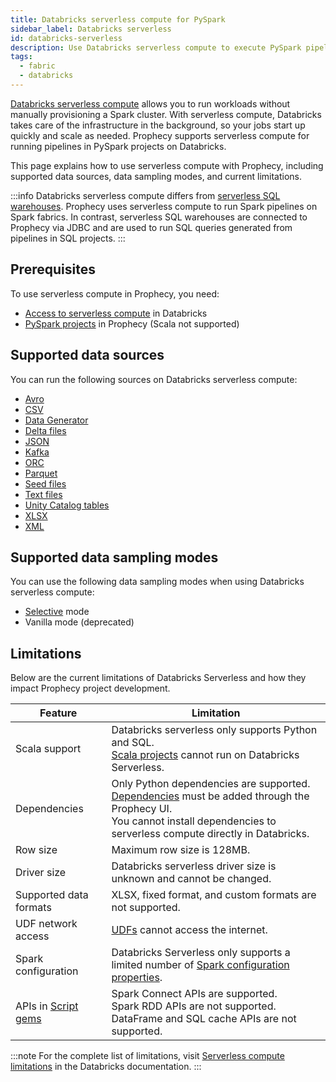 ```yaml
---
title: Databricks serverless compute for PySpark
sidebar_label: Databricks serverless
id: databricks-serverless
description: Use Databricks serverless compute to execute PySpark pipelines
tags:
  - fabric
  - databricks
---
```


[Databricks serverless compute](https://docs.databricks.com/aws/en/compute/serverless/) allows you to run workloads without manually provisioning a Spark cluster. With serverless compute, Databricks takes care of the infrastructure in the background, so your jobs start up quickly and scale as needed. Prophecy supports serverless compute for running pipelines in PySpark projects on Databricks.

This page explains how to use serverless compute with Prophecy, including supported data sources, data sampling modes, and current limitations.

:::info
Databricks serverless compute differs from [serverless SQL warehouses](https://docs.databricks.com/aws/en/compute/sql-warehouse/#what-is-serverless-sql). Prophecy uses serverless compute to run Spark pipelines on Spark fabrics. In contrast, serverless SQL warehouses are connected to Prophecy via JDBC and are used to run SQL queries generated from pipelines in SQL projects.
:::

## Prerequisites

To use serverless compute in Prophecy, you need:

- [Access to serverless compute](https://docs.databricks.com/aws/en/compute/serverless/#enable-serverless-compute) in Databricks
- [PySpark projects](/projects#project-types) in Prophecy (Scala not supported)

## Supported data sources

You can run the following sources on Databricks serverless compute:

- [Avro](/engineers/avro)
- [CSV](/engineers/csv)
- [Data Generator](/engineers/data-generator)
- [Delta files](/engineers/delta)
- [JSON](/engineers/json)
- [Kafka](/engineers/kafka)
- [ORC](/engineers/orc)
- [Parquet](/engineers/parquet)
- [Seed files](/engineers/seed)
- [Text files](/engineers/text)
- [Unity Catalog tables](https://docs.databricks.com/aws/en/tables/)
- [XLSX](/engineers/xlsx/)
- [XML](/engineers/xml)

## Supported data sampling modes

You can use the following data sampling modes when using Databricks serverless compute:

- [Selective](/engineers/data-sampling#selective-sampling) mode
- Vanilla mode (deprecated)

## Limitations

Below are the current limitations of Databricks Serverless and how they impact Prophecy project development.

| **Feature**                              | **Limitation**                                                                                                                                                                                                 |
| ---------------------------------------- | -------------------------------------------------------------------------------------------------------------------------------------------------------------------------------------------------------------- |
| Scala support                            | Databricks serverless only supports Python and SQL. <br/>[Scala projects](/projects#project-types) cannot run on Databricks Serverless.                                                                        |
| Dependencies                             | Only Python dependencies are supported. <br/>[Dependencies](/engineers/dependencies) must be added through the Prophecy UI. <br/>You cannot install dependencies to serverless compute directly in Databricks. |
| Row size                                 | Maximum row size is 128MB.                                                                                                                                                                                     |
| Driver size                              | Databricks serverless driver size is unknown and cannot be changed.                                                                                                                                            |
| Supported data formats                   | XLSX, fixed format, and custom formats are not supported.                                                                                                                                                      |
| UDF network access                       | [UDFs](/engineers/user-defined-functions) cannot access the internet.                                                                                                                                          |
| Spark configuration                      | Databricks Serverless only supports a limited number of [Spark configuration properties](https://docs.databricks.com/aws/en/spark/conf#configure-spark-properties-for-serverless-notebooks-and-jobs).          |
| APIs in [Script gems](/engineers/script) | Spark Connect APIs are supported. <br/>Spark RDD APIs are not supported. <br/>DataFrame and SQL cache APIs are not supported.                                                                                  |

:::note
For the complete list of limitations, visit [Serverless compute limitations](https://docs.databricks.com/aws/en/compute/serverless/limitations) in the Databricks documentation.
:::
